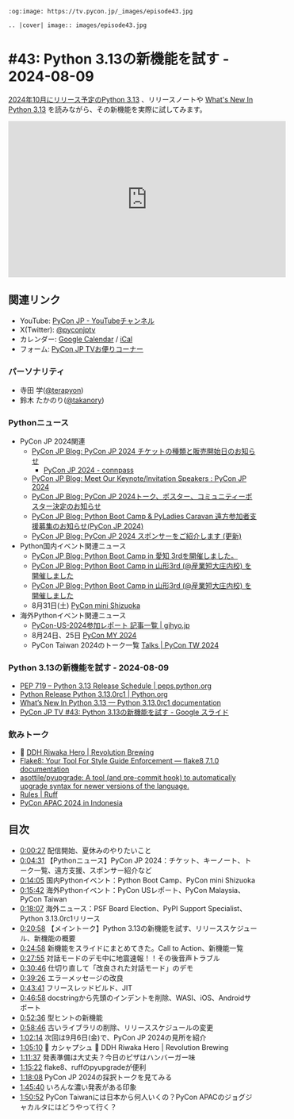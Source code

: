 ```{eval-rst}
:og:image: https://tv.pycon.jp/_images/episode43.jpg

.. |cover| image:: images/episode43.jpg
```

# #43: Python 3.13の新機能を試す - 2024-08-09

[2024年10月にリリース予定のPython 3.13](https://peps.python.org/pep-0719/) 、リリースノートや [What's New In Python 3.13](https://docs.python.org/3.13/whatsnew/3.13.html) を読みながら、その新機能を実際に試してみます。

<iframe width="560" height="315" src="https://www.youtube.com/embed/NWds3iSsjoI?si=1lSay4neIMl6XdqH" title="YouTube video player" frameborder="0" allow="accelerometer; autoplay; clipboard-write; encrypted-media; gyroscope; picture-in-picture; web-share" referrerpolicy="strict-origin-when-cross-origin" allowfullscreen></iframe>

## 関連リンク

* YouTube: [PyCon JP - YouTubeチャンネル](https://www.youtube.com/user/PyConJP)
* X(Twitter): [@pyconjptv](https://twitter.com/pyconjptv)
* カレンダー: [Google Calendar](https://calendar.google.com/calendar/embed?src=tv%40pycon.jp&ctz=Asia%2FTokyo&mode=AGENDA) / [iCal](https://calendar.google.com/calendar/ical/tv%40pycon.jp/public/basic.ics)
* フォーム: [PyCon JP TVお便りコーナー](https://docs.google.com/forms/d/e/1FAIpQLSfvL4cKteAaG_czTXjofR83owyjXekG9GNDGC6-jRZCb_2HRw/viewform)

### パーソナリティ

* 寺田 学([@terapyon](https://twitter.com))
* 鈴木 たかのり([@takanory](https://twitter.com/takanory))

### Pythonニュース

* PyCon JP 2024関連
  * [PyCon JP Blog: PyCon JP 2024 チケットの種類と販売開始日のお知らせ](https://pyconjp.blogspot.com/2024/07/pycon-jp-2024-tickets.html)
    * [PyCon JP 2024 - connpass](https://pyconjp.connpass.com/event/324211/)
  * [PyCon JP Blog: Meet Our Keynote/Invitation Speakers : PyCon JP 2024](https://pyconjp.blogspot.com/2024/08/2024-keynote.html)
  * [PyCon JP Blog: PyCon JP 2024トーク、ポスター、コミュニティーポスター決定のお知らせ](https://pyconjp.blogspot.com/2024/08/pyconjp2024-talk-poster-and-community-poster-selections.html)
  * [PyCon JP Blog: Python Boot Camp & PyLadies Caravan 遠方参加者支援募集のお知らせ(PyCon JP 2024)](https://pyconjp.blogspot.com/2024/08/pycamp-and-pyladies-caravan-support2024.html)
  * [PyCon JP Blog: PyCon JP 2024 スポンサーをご紹介します (更新)](https://pyconjp.blogspot.com/2024/08/pycon-jp-2024.html)
* Python国内イベント関連ニュース
  * [PyCon JP Blog: Python Boot Camp in 愛知 3rdを開催しました。](https://pyconjp.blogspot.com/2024/07/pycamp-in-aichi3rd.html)
  * [PyCon JP Blog: Python Boot Camp in 山形3rd (@産業短大庄内校) を開催しました](https://pyconjp.blogspot.com/2024/07/pycamp-in-yamagata3rd-report.html)
  * [PyCon JP Blog: Python Boot Camp in 山形3rd (@産業短大庄内校) を開催しました](https://pyconjp.blogspot.com/2024/07/pycamp-in-yamagata3rd-report.html)
  * 8月31日(土) [PyCon mini Shizuoka](https://shizuoka.pycon.jp/2024)
* 海外Pythonイベント関連ニュース
  * [PyCon-US-2024参加レポート 記事一覧 | gihyo.jp](https://gihyo.jp/list/group/PyCon-US-2024%E5%8F%82%E5%8A%A0%E3%83%AC%E3%83%9D%E3%83%BC%E3%83%88#rt:/article/2024/07/pycon-us-2024-03)
  * 8月24日、25日 [PyCon MY 2024](https://www.pycon.my/)
  * PyCon Taiwan 2024のトーク一覧 [Talks | PyCon TW 2024](https://tw.pycon.org/2024/en-us/conference/talks)
  
### Python 3.13の新機能を試す - 2024-08-09

* [PEP 719 – Python 3.13 Release Schedule | peps.python.org](https://peps.python.org/pep-0719/)
* [Python Release Python 3.13.0rc1 | Python.org](https://www.python.org/downloads/release/python-3130rc1/)
* [What’s New In Python 3.13 — Python 3.13.0rc1 documentation](https://docs.python.org/3.13/whatsnew/3.13.html)
* [PyCon JP TV #43: Python 3.13の新機能を試す - Google スライド](https://docs.google.com/presentation/d/1IkV7HjyzNLrY679KUX0ENc0p3RDjg3K99oTof0yf6K8/edit#slide=id.gc1d29de016_1_0)

### 飲みトーク

* 🍺 [DDH Riwaka Hero | Revolution Brewing](https://revbrew.com/beer/small-batch-cans/riwaka-hero)
* [Flake8: Your Tool For Style Guide Enforcement — flake8 7.1.0 documentation](https://flake8.pycqa.org/en/latest/)
* [asottile/pyupgrade: A tool (and pre-commit hook) to automatically upgrade syntax for newer versions of the language.](https://github.com/asottile/pyupgrade)
* [Rules | Ruff](https://docs.astral.sh/ruff/rules/#pyupgrade-up)
* [PyCon APAC 2024 in Indonesia](https://2024-apac.pycon.id/)

## 目次

* [0:00:27](https://www.youtube.com/watch?v=NWds3iSsjoI\&t=27s) 配信開始、夏休みのやりたいこと
* [0:04:31](https://www.youtube.com/watch?v=NWds3iSsjoI&t=271s) 【Pythonニュース】PyCon JP 2024：チケット、キーノート、トーク一覧、遠方支援、スポンサー紹介など
* [0:14:05](https://www.youtube.com/watch?v=NWds3iSsjoI&t=845s) 国内Pythonイベント：Python Boot Camp、PyCon mini Shizuoka
* [0:15:42](https://www.youtube.com/watch?v=NWds3iSsjoI&t=942s) 海外Pythonイベント：PyCon USレポート、PyCon Malaysia、PyCon Taiwan
* [0:18:07](https://www.youtube.com/watch?v=NWds3iSsjoI&t=1087s) 海外ニュース：PSF Board Election、PyPI Support Specialist、Python 3.13.0rc1リリース
* [0:20:58](https://www.youtube.com/watch?v=NWds3iSsjoI&t=1258s) 【メイントーク】Python 3.13の新機能を試す、リリーススケジュール、新機能の概要
* [0:24:58](https://www.youtube.com/watch?v=NWds3iSsjoI&t=1498s) 新機能をスライドにまとめてきた。Call to Action、新機能一覧
* [0:27:55](https://www.youtube.com/watch?v=NWds3iSsjoI&t=1675s) 対話モードのデモ中に地震速報！！その後音声トラブル
* [0:30:46](https://www.youtube.com/watch?v=NWds3iSsjoI&t=1846s) 仕切り直して「改良された対話モード」のデモ
* [0:39:26](https://www.youtube.com/watch?v=NWds3iSsjoI&t=2366s) エラーメッセージの改良
* [0:43:41](https://www.youtube.com/watch?v=NWds3iSsjoI&t=2621s) フリースレッドビルド、JIT
* [0:46:58](https://www.youtube.com/watch?v=NWds3iSsjoI&t=2818s) docstringから先頭のインデントを削除、WASI、iOS、Androidサポート
* [0:52:36](https://www.youtube.com/watch?v=NWds3iSsjoI&t=3156s) 型ヒントの新機能
* [0:58:46](https://www.youtube.com/watch?v=NWds3iSsjoI&t=3526s) 古いライブラリの削除、リリーススケジュールの変更
* [1:02:14](https://www.youtube.com/watch?v=NWds3iSsjoI&t=3734s) 次回は9月6日(金)で、PyCon JP 2024の見所を紹介
* [1:05:10](https://www.youtube.com/watch?v=NWds3iSsjoI&t=3910s) 🍻 カシャプシュ 🍺 DDH Riwaka Hero | Revolution Brewing
* [1:11:37](https://www.youtube.com/watch?v=NWds3iSsjoI&t=4297s) 発表準備は大丈夫？今日のピザはハンバーガー味
* [1:15:22](https://www.youtube.com/watch?v=NWds3iSsjoI&t=4522s) flake8、ruffのpyupgradeが便利
* [1:18:08](https://www.youtube.com/watch?v=NWds3iSsjoI&t=4688s) PyCon JP 2024の採択トークを見てみる
* [1:45:40](https://www.youtube.com/watch?v=NWds3iSsjoI&t=6340s) いろんな濃い発表がある印象
* [1:50:52](https://www.youtube.com/watch?v=NWds3iSsjoI&t=6652s) PyCon Taiwanには日本から何人いくの？PyCon APACのジョグジャカルタにはどうやって行く？
